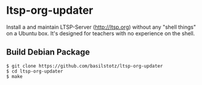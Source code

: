 


# ltsp-org-updater

Install a and maintain LTSP-Server (http://ltsp.org) without any "shell things" on a Ubuntu box. It's designed for teachers with no experience on the shell.



## Build Debian Package

```
$ git clone https://github.com/basilstotz/ltsp-org-updater
$ cd ltsp-org-updater
$ make
```

